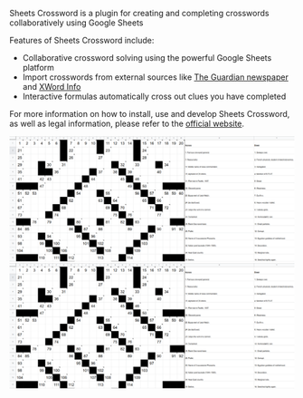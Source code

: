 Sheets Crossword is a plugin for creating and completing crosswords collaboratively using Google Sheets

Features of Sheets Crossword include:

- Collaborative crossword solving using the powerful Google Sheets platform
- Import crosswords from external sources like [The Guardian newspaper](https://www.theguardian.com/crosswords) and [XWord Info](https://www.xwordinfo.com/)
- Interactive formulas automatically cross out clues you have completed

For more information on how to install, use and develop Sheets Crossword, as well as legal information, please refer to
the [official website](https://tmiguelt.github.io/SheetsCrossword/).

![](media/screenshot.png)
![](docs/media/screenshot.png)
